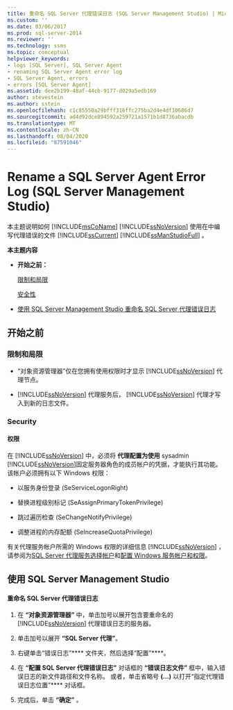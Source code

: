 ```yaml
---
title: 重命名 SQL Server 代理错误日志 (SQL Server Management Studio) | Microsoft Docs
ms.custom: ''
ms.date: 03/06/2017
ms.prod: sql-server-2014
ms.reviewer: ''
ms.technology: ssms
ms.topic: conceptual
helpviewer_keywords:
- logs [SQL Server], SQL Server Agent
- renaming SQL Server Agent error log
- SQL Server Agent, errors
- errors [SQL Server Agent]
ms.assetid: dee2b199-48af-44cb-9177-d029a5edb169
author: stevestein
ms.author: sstein
ms.openlocfilehash: c1c85550a29bfff316ffc275ba2d4e4df10686d7
ms.sourcegitcommit: ad4d92dce894592a259721a1571b1d8736abacdb
ms.translationtype: MT
ms.contentlocale: zh-CN
ms.lasthandoff: 08/04/2020
ms.locfileid: "87591046"
---
```

# <a name="rename-a-sql-server-agent-error-log-sql-server-management-studio"></a>Rename a SQL Server Agent Error Log (SQL Server Management Studio)
  本主题说明如何 [!INCLUDE[msCoName](../../includes/msconame-md.md)] [!INCLUDE[ssNoVersion](../../includes/ssnoversion-md.md)] 使用在中编写代理错误的文件 [!INCLUDE[ssCurrent](../../includes/sscurrent-md.md)] [!INCLUDE[ssManStudioFull](../../includes/ssmanstudiofull-md.md)] 。  
  
 **本主题内容**  
  
-   **开始之前：**  
  
     [限制和局限](#Restrictions)  
  
     [安全性](#Security)  
  
-   [使用 SQL Server Management Studio 重命名 SQL Server 代理错误日志](#SSMSProcedure)  
  
##  <a name="before-you-begin"></a><a name="BeforeYouBegin"></a> 开始之前  
  
###  <a name="limitations-and-restrictions"></a><a name="Restrictions"></a> 限制和局限  
  
-   “对象资源管理器”仅在您拥有使用权限时才显示 [!INCLUDE[ssNoVersion](../../includes/ssnoversion-md.md)] 代理节点。  
  
-   [!INCLUDE[ssNoVersion](../../includes/ssnoversion-md.md)] 代理服务后， [!INCLUDE[ssNoVersion](../../includes/ssnoversion-md.md)] 代理才写入到新的日志文件。  
  
###  <a name="security"></a><a name="Security"></a> Security  
  
####  <a name="permissions"></a><a name="Permissions"></a> 权限  
 在 [!INCLUDE[ssNoVersion](../../includes/ssnoversion-md.md)] 中，必须将 **代理配置为使用** sysadmin [!INCLUDE[ssNoVersion](../../includes/ssnoversion-md.md)]固定服务器角色的成员帐户的凭据，才能执行其功能。 该帐户必须拥有以下 Windows 权限：  
  
-   以服务身份登录 (SeServiceLogonRight)  
  
-   替换进程级别标记 (SeAssignPrimaryTokenPrivilege)  
  
-   跳过遍历检查 (SeChangeNotifyPrivilege)  
  
-   调整进程的内存配额 (SeIncreaseQuotaPrivilege)  
  
 有关代理服务帐户所需的 Windows 权限的详细信息 [!INCLUDE[ssNoVersion](../../includes/ssnoversion-md.md)] ，请参阅为[SQL Server 代理服务选择帐户](select-an-account-for-the-sql-server-agent-service.md)和[配置 Windows 服务帐户和权限](../../database-engine/configure-windows/configure-windows-service-accounts-and-permissions.md)。  
  
##  <a name="using-sql-server-management-studio"></a><a name="SSMSProcedure"></a> 使用 SQL Server Management Studio  
  
#### <a name="to-rename-a-sql-server-agent-error-log"></a>重命名 SQL Server 代理错误日志  
  
1.  在 **“对象资源管理器”** 中，单击加号以展开包含要重命名的 [!INCLUDE[ssNoVersion](../../includes/ssnoversion-md.md)] 代理错误日志的服务器。  
  
2.  单击加号以展开 **“SQL Server 代理”**。  
  
3.  右键单击“错误日志”**** 文件夹，然后选择“配置”****。  
  
4.  在 **“配置 SQL Server 代理错误日志”** 对话框的 **“错误日志文件”** 框中，输入错误日志的新文件路径和文件名称。 或者，单击省略号 **(...)** 以打开“指定代理错误日志位置”**** 对话框。  
  
5.  完成后，单击 **“确定”** 。  
  
  

